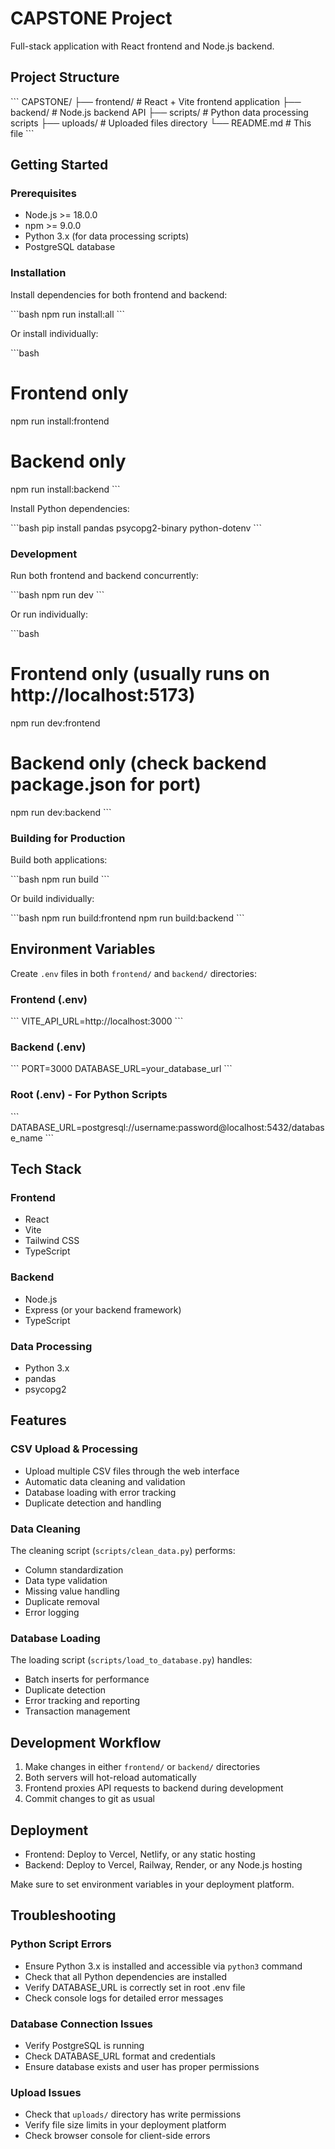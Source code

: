 # CAPSTONE Project

Full-stack application with React frontend and Node.js backend.

## Project Structure

\`\`\`
CAPSTONE/
├── frontend/          # React + Vite frontend application
├── backend/           # Node.js backend API
├── scripts/           # Python data processing scripts
├── uploads/           # Uploaded files directory
└── README.md          # This file
\`\`\`

## Getting Started

### Prerequisites

- Node.js >= 18.0.0
- npm >= 9.0.0
- Python 3.x (for data processing scripts)
- PostgreSQL database

### Installation

Install dependencies for both frontend and backend:

\`\`\`bash
npm run install:all
\`\`\`

Or install individually:

\`\`\`bash
# Frontend only
npm run install:frontend

# Backend only
npm run install:backend
\`\`\`

Install Python dependencies:

\`\`\`bash
pip install pandas psycopg2-binary python-dotenv
\`\`\`

### Development

Run both frontend and backend concurrently:

\`\`\`bash
npm run dev
\`\`\`

Or run individually:

\`\`\`bash
# Frontend only (usually runs on http://localhost:5173)
npm run dev:frontend

# Backend only (check backend package.json for port)
npm run dev:backend
\`\`\`

### Building for Production

Build both applications:

\`\`\`bash
npm run build
\`\`\`

Or build individually:

\`\`\`bash
npm run build:frontend
npm run build:backend
\`\`\`

## Environment Variables

Create `.env` files in both `frontend/` and `backend/` directories:

### Frontend (.env)
\`\`\`
VITE_API_URL=http://localhost:3000
\`\`\`

### Backend (.env)
\`\`\`
PORT=3000
DATABASE_URL=your_database_url
\`\`\`

### Root (.env) - For Python Scripts
\`\`\`
DATABASE_URL=postgresql://username:password@localhost:5432/database_name
\`\`\`

## Tech Stack

### Frontend
- React
- Vite
- Tailwind CSS
- TypeScript

### Backend
- Node.js
- Express (or your backend framework)
- TypeScript

### Data Processing
- Python 3.x
- pandas
- psycopg2

## Features

### CSV Upload & Processing
- Upload multiple CSV files through the web interface
- Automatic data cleaning and validation
- Database loading with error tracking
- Duplicate detection and handling

### Data Cleaning
The cleaning script (`scripts/clean_data.py`) performs:
- Column standardization
- Data type validation
- Missing value handling
- Duplicate removal
- Error logging

### Database Loading
The loading script (`scripts/load_to_database.py`) handles:
- Batch inserts for performance
- Duplicate detection
- Error tracking and reporting
- Transaction management

## Development Workflow

1. Make changes in either `frontend/` or `backend/` directories
2. Both servers will hot-reload automatically
3. Frontend proxies API requests to backend during development
4. Commit changes to git as usual

## Deployment

- Frontend: Deploy to Vercel, Netlify, or any static hosting
- Backend: Deploy to Vercel, Railway, Render, or any Node.js hosting

Make sure to set environment variables in your deployment platform.

## Troubleshooting

### Python Script Errors
- Ensure Python 3.x is installed and accessible via `python3` command
- Check that all Python dependencies are installed
- Verify DATABASE_URL is correctly set in root .env file
- Check console logs for detailed error messages

### Database Connection Issues
- Verify PostgreSQL is running
- Check DATABASE_URL format and credentials
- Ensure database exists and user has proper permissions

### Upload Issues
- Check that `uploads/` directory has write permissions
- Verify file size limits in your deployment platform
- Check browser console for client-side errors
